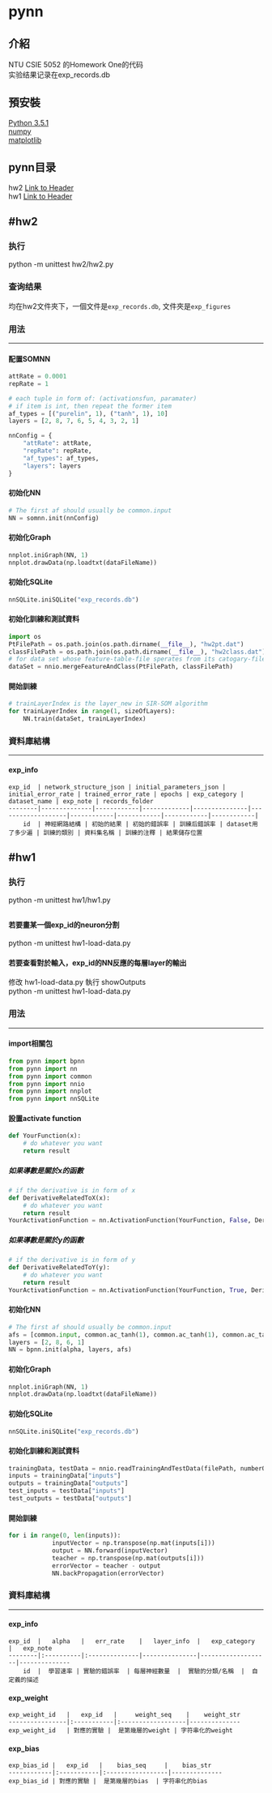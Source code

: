 pynn
======
介紹
-------
NTU CSIE 5052 的Homework One的代码 <br>
实验结果记录在exp_records.db


預安裝
-------
[Python 3.5.1](https://www.python.org/) <br>
[numpy](https://github.com/numpy/numpy)	<br>
[matplotlib](https://github.com/matplotlib/matplotlib) <br>

pynn目录
--------
hw2 [Link to Header](#hw2) <br>
hw1 [Link to Header](#hw1) <br>


#hw2
-------
### 执行
python -m unittest hw2/hw2.py

### 查询结果
均在hw2文件夾下，一個文件是```exp_records.db```, 文件夾是```exp_figures``` 

### 用法
-------

#### 配置SOMNN
``` Python
attRate = 0.0001
repRate = 1

# each tuple in form of: (activationsfun, paramater)
# if item is int, then repeat the former item
af_types = [("purelin", 1), ("tanh", 1), 10]
layers = [2, 8, 7, 6, 5, 4, 3, 2, 1]

nnConfig = {
	"attRate": attRate,
	"repRate": repRate,
	"af_types": af_types,
	"layers": layers
}
```


#### 初始化NN
``` Python
# The first af should usually be common.input
NN = somnn.init(nnConfig)
```

#### 初始化Graph
``` Python
nnplot.iniGraph(NN, 1)
nnplot.drawData(np.loadtxt(dataFileName))
```
#### 初始化SQLite
``` Python
nnSQLite.iniSQLite("exp_records.db")
```

#### 初始化訓練和測試資料
``` Python
import os
PtFilePath = os.path.join(os.path.dirname(__file__), "hw2pt.dat")
classFilePath = os.path.join(os.path.dirname(__file__), "hw2class.dat")
# for data set whose feature-table-file sperates from its catogary-file
dataSet = nnio.mergeFeatureAndClass(PtFilePath, classFilePath)
```


#### 開始訓練
``` Python
# trainLayerIndex is the layer_new in SIR-SOM algorithm
for trainLayerIndex in range(1, sizeOfLayers):
	NN.train(dataSet, trainLayerIndex)
```

### 資料庫結構
-----
#### exp_info
	exp_id	| network_structure_json | initial_parameters_json | initial_error_rate | trained_error_rate | epochs | exp_category | dataset_name | exp_note | records_folder
	--------|--------------|------------|-------------|---------------|-------------------|------------|------------|------------|------------|
		id  | 神經網路結構 | 初始的結果 | 初始的錯誤率 | 訓練后錯誤率 | dataset用了多少遍 | 訓練的類別 | 資料集名稱 | 訓練的注釋 | 結果儲存位置



#hw1
-------
### 执行
python -m unittest hw1/hw1.py

## 

#### 若要畫某一個exp_id的neuron分割
python -m unittest hw1-load-data.py

#### 若要查看對於輸入，exp_id的NN反應的每層layer的輸出
修改 hw1-load-data.py 執行 showOutputs <br>
python -m unittest hw1-load-data.py

### 用法
-------

#### import相關包
``` Python
from pynn import bpnn
from pynn import nn
from pynn import common
from pynn import nnio
from pynn import nnplot
from pynn import nnSQLite
```


#### 設置activate function
``` Python
def YourFunction(x):
	# do whatever you want
	return result
```
##### 如果導數是關於x的函數
``` Python
# if the derivative is in form of x
def DerivativeRelatedToX(x):
	# do whatever you want
	return result
YourActivationFunction = nn.ActivationFunction(YourFunction, False, DerivativeRelatedToX)
```


##### 如果導數是關於y的函數
``` Python
# if the derivative is in form of y
def DerivativeRelatedToY(y):
	# do whatever you want
	return result
YourActivationFunction = nn.ActivationFunction(YourFunction, True, DerivativeRelatedToY)
```

#### 初始化NN
``` Python
# The first af should usually be common.input
afs = [common.input, common.ac_tanh(1), common.ac_tanh(1), common.ac_tanh(1)]
layers = [2, 8, 6, 1]
NN = bpnn.init(alpha, layers, afs)
```

#### 初始化Graph
``` Python
nnplot.iniGraph(NN, 1)
nnplot.drawData(np.loadtxt(dataFileName))
```
#### 初始化SQLite
``` Python
nnSQLite.iniSQLite("exp_records.db")
```

#### 初始化訓練和測試資料
``` Python
trainingData, testData = nnio.readTrainingAndTestData(filePath, numberOfCategory, rowsOfTrainingData)
inputs = trainingData["inputs"]
outputs = trainingData["outputs"]
test_inputs = testData["inputs"]
test_outputs = testData["outputs"]
```


#### 開始訓練
``` Python
for i in range(0, len(inputs)):
			inputVector = np.transpose(np.mat(inputs[i]))
			output = NN.forward(inputVector)
			teacher = np.transpose(np.mat(outputs[i]))
			errorVector = teacher - output
			NN.backPropagation(errorVector)
```

### 資料庫結構
-----
#### exp_info
	exp_id	|	alpha	|	err_rate	|	layer_info	|	exp_category	|	exp_note
	--------|:----------|:--------------|---------------|-------------------|--------------
		id  |  學習速率 | 實驗的錯誤率  | 每層神經數量  |  實驗的分類/名稱  |  自定義的描述
#### exp_weight
	exp_weight_id	|	exp_id	 |	   weight_seq	 |	  weight_str
	----------------|:-----------|:------------------|--------------
	exp_weight_id   | 對應的實驗 |  是第幾層的weight | 字符串化的weight
#### exp_bias
	exp_bias_id	|	exp_id	 |	  bias_seq	   |	bias_str
	------------|:-----------|:-----------------|--------------
	exp_bias_id | 對應的實驗 |  是第幾層的bias  | 字符串化的bias


